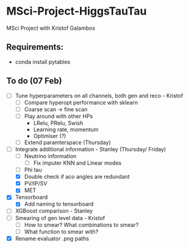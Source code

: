 # MSci-Project-HiggsTauTau

MSci Project with Kristof Galambos

## Requirements:

- conda install pytables

## To do (07 Feb)

- [ ] Tune hyperparameters on all channels, both gen and reco - Kristof
  - [ ] Compare hyperopt performance with sklearn
  - [ ] Coarse scan -> fine scan
  - [ ] Play around with other HPs
    - LRelu, PRelu, Swish
    - Learning rate, momentum
    - Optimiser (?)
  - [ ] Extend paramterspace (Thursday)
- [ ] Integrate additional information - Stanley (Thursday/ Friday)
  - [ ] Neutrino information
    - [ ] Fix imputer KNN and Linear modes
  - [ ] Phi tau
  - [x] Double check if aco angles are redundant
  - [x] PV/IP/SV
  - [x] MET
- [x] Tensorboard
  - [x] Add naming to tensorboard
- [ ] XGBoost comparison - Stanley
- [ ] Smearing of gen level data - Kristof
  - [ ] How to smear? What combinations to smear?
  - [ ] What function to smear with?
- [x] Rename evaluator .png paths
